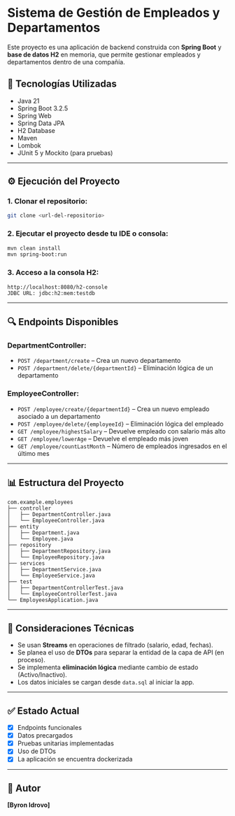 # Sistema de Gestión de Empleados y Departamentos

Este proyecto es una aplicación de backend construida con **Spring Boot** y **base de datos H2** en memoria, que permite gestionar empleados y departamentos dentro de una compañía.

## 📄 Tecnologías Utilizadas

* Java 21
* Spring Boot 3.2.5
* Spring Web
* Spring Data JPA
* H2 Database
* Maven
* Lombok
* JUnit 5 y Mockito (para pruebas)

---

## ⚙️ Ejecución del Proyecto

### 1. Clonar el repositorio:

```bash
git clone <url-del-repositorio>
```

### 2. Ejecutar el proyecto desde tu IDE o consola:

```bash
mvn clean install
mvn spring-boot:run
```

### 3. Acceso a la consola H2:

```
http://localhost:8080/h2-console
JDBC URL: jdbc:h2:mem:testdb
```

---

## 🔍 Endpoints Disponibles

### DepartmentController:

* `POST /department/create` – Crea un nuevo departamento
* `POST /department/delete/{departmentId}` – Eliminación lógica de un departamento

### EmployeeController:

* `POST /employee/create/{departmentId}` – Crea un nuevo empleado asociado a un departamento
* `POST /employee/delete/{employeeId}` – Eliminación lógica del empleado
* `GET /employee/highestSalary` – Devuelve empleado con salario más alto
* `GET /employee/lowerAge` – Devuelve el empleado más joven
* `GET /employee/countLastMonth` – Número de empleados ingresados en el último mes

---

## 📊 Estructura del Proyecto

```
com.example.employees
├── controller
│   ├── DepartmentController.java
│   └── EmployeeController.java
├── entity
│   ├── Department.java
│   └── Employee.java
├── repository
│   ├── DepartmentRepository.java
│   └── EmployeeRepository.java
├── services
│   ├── DepartmentService.java
│   └── EmployeeService.java
├── test
│   ├── DepartmentControllerTest.java
│   └── EmployeeControllerTest.java
└── EmployeesApplication.java
```

---

## 🔧 Consideraciones Técnicas

* Se usan **Streams** en operaciones de filtrado (salario, edad, fechas).
* Se planea el uso de **DTOs** para separar la entidad de la capa de API (en proceso).
* Se implementa **eliminación lógica** mediante cambio de estado (Activo/Inactivo).
* Los datos iniciales se cargan desde `data.sql` al iniciar la app.

---

## ✅ Estado Actual

* [x] Endpoints funcionales
* [x] Datos precargados
* [x] Pruebas unitarias implementadas
* [x] Uso de DTOs 
* [x] La aplicación se encuentra dockerizada

---

## 🚀 Autor

**\[Byron Idrovo]**
